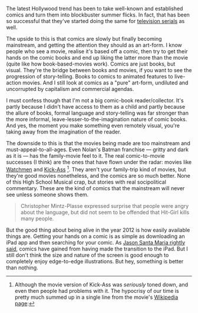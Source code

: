 The latest Hollywood trend has been to take well-known and established comics and turn them into blockbuster summer flicks. In fact, that has been so successful that they've started doing the same for [television serials][twd] as well.

[twd]: http://en.wikipedia.org/wiki/The_Walking_Dead_(TV_series)

The upside to this is that comics are slowly but finally becoming mainstream, and getting the attention they should as an art-form. I know people who see a movie, realise it's based off a comic, then try to get their hands on the comic books and end up liking the latter more than the movie (quite like how book-based-movies work). Comics are just books, but visual. They're the bridge between books and movies, if you want to see the progression of story-telling. Books to comics to animated features to live-action movies. And I still look at comics as a "pure" art-form, undiluted and uncorrupted by capitalism and commercial agendas.

I must confess though that I'm not a big comic-book reader/collector. It's partly because I didn't have access to them as a child and partly because the allure of books, formal language and story-telling was far stronger than the more informal, leave-lesser-to-the-imagination nature of comic books. And yes, the moment you make something even remotely visual, you're taking away from the imagination of the reader.

The downside to this is that the movies being made are too mainstream and must-appeal-to-all-ages. Even Nolan's Batman franchise — gritty and dark as it is — has the family-movie feel to it. The real comic-to-movie successes (I think) are the ones that have flown under the radar: movies like [Watchmen][w] and [Kick-Ass][ka] [^1]. They aren't your family-trip kind of movies, but they're good movies nonetheless, and the comics are so much better. None of this High School Musical crap, but stories with real socipolitical commentary. These are the kind of comics that the mainstream will never see unless someone shows them.

[w]: http://en.wikipedia.org/wiki/Watchmen_(film)
[ka]: http://en.wikipedia.org/wiki/Kick-Ass_(film)

[^1]: Although the movie version of Kick-Ass was *seriously* toned down, and even then people had problems with it. The hypocrisy of our time is pretty much summed up in a single line from the movie's [Wikipedia page][ka2]:
> Christopher Mintz-Plasse expressed surprise that people were angry about the language, but did not seem to be offended that Hit-Girl kills many people.

[ka2]: http://en.wikipedia.org/wiki/Kick-Ass_(film)#Controversy

But the good thing about being alive in the year 2012 is how easily available things are. Getting your hands on a comic is as simple as downloading an iPad app and then searching for your comic. As [Jason Santa Maria rightly said][jsm], comics have gained from having made the transition to the iPad. But I still don't think the size and nature of the screen is good enough to completely enjoy edge-to-edge illustrations. But hey, something is better than nothing.

[jsm]: http://jasonsantamaria.com/articles/comic-books-on-the-ipad